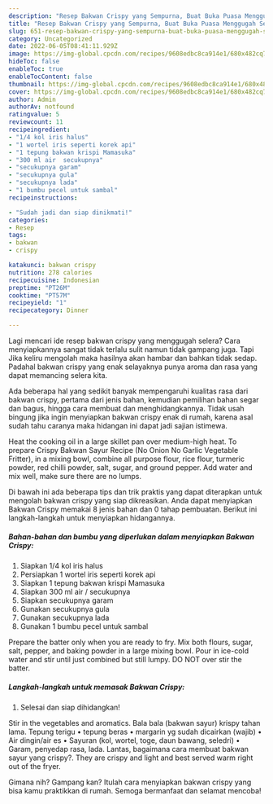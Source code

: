 ```yaml
---
description: "Resep Bakwan Crispy yang Sempurna, Buat Buka Puasa Menggugah Selera"
title: "Resep Bakwan Crispy yang Sempurna, Buat Buka Puasa Menggugah Selera"
slug: 651-resep-bakwan-crispy-yang-sempurna-buat-buka-puasa-menggugah-selera
category: Uncategorized
date: 2022-06-05T08:41:11.929Z
image: https://img-global.cpcdn.com/recipes/9608edbc8ca914e1/680x482cq70/bakwan-crispy-foto-resep-utama.jpg
hideToc: false
enableToc: true
enableTocContent: false
thumbnail: https://img-global.cpcdn.com/recipes/9608edbc8ca914e1/680x482cq70/bakwan-crispy-foto-resep-utama.jpg
cover: https://img-global.cpcdn.com/recipes/9608edbc8ca914e1/680x482cq70/bakwan-crispy-foto-resep-utama.jpg
author: Admin
authorAv: notfound
ratingvalue: 5
reviewcount: 11
recipeingredient:
- "1/4 kol iris halus"
- "1 wortel iris seperti korek api"
- "1 tepung bakwan krispi Mamasuka"
- "300 ml air  secukupnya"
- "secukupnya garam"
- "secukupnya gula"
- "secukupnya lada"
- "1 bumbu pecel untuk sambal"
recipeinstructions:

- "Sudah jadi dan siap dinikmati!"
categories:
- Resep
tags:
- bakwan
- crispy

katakunci: bakwan crispy 
nutrition: 278 calories
recipecuisine: Indonesian
preptime: "PT26M"
cooktime: "PT57M"
recipeyield: "1"
recipecategory: Dinner

---
```



Lagi mencari ide resep bakwan crispy yang menggugah selera? Cara menyiapkannya sangat tidak terlalu sulit namun tidak gampang juga. Tapi Jika keliru mengolah maka hasilnya akan hambar dan bahkan tidak sedap. Padahal bakwan crispy yang enak selayaknya punya aroma dan rasa yang dapat memancing selera kita.


Ada beberapa hal yang sedikit banyak mempengaruhi kualitas rasa dari bakwan crispy, pertama dari jenis bahan, kemudian pemilihan bahan segar dan bagus, hingga cara membuat dan menghidangkannya. Tidak usah bingung jika ingin menyiapkan bakwan crispy enak di rumah, karena asal sudah tahu caranya maka hidangan ini dapat jadi sajian istimewa.

Heat the cooking oil in a large skillet pan over medium-high heat. To prepare Crispy Bakwan Sayur Recipe (No Onion No Garlic Vegetable Fritter), in a mixing bowl, combine all purpose flour, rice flour, turmeric powder, red chilli powder, salt, sugar, and ground pepper. Add water and mix well, make sure there are no lumps.


Di bawah ini ada beberapa tips dan trik praktis yang dapat diterapkan untuk mengolah bakwan crispy yang siap dikreasikan. Anda dapat menyiapkan Bakwan Crispy memakai 8 jenis bahan dan 0 tahap pembuatan. Berikut ini langkah-langkah untuk menyiapkan hidangannya.

<!--inarticleads1-->

##### Bahan-bahan dan bumbu yang diperlukan dalam menyiapkan Bakwan Crispy:

1. Siapkan 1/4 kol iris halus
1. Persiapkan 1 wortel iris seperti korek api
1. Siapkan 1 tepung bakwan krispi Mamasuka
1. Siapkan 300 ml air / secukupnya
1. Siapkan secukupnya garam
1. Gunakan secukupnya gula
1. Gunakan secukupnya lada
1. Gunakan 1 bumbu pecel untuk sambal


Prepare the batter only when you are ready to fry. Mix both flours, sugar, salt, pepper, and baking powder in a large mixing bowl. Pour in ice-cold water and stir until just combined but still lumpy. DO NOT over stir the batter. 

<!--inarticleads2-->

##### Langkah-langkah untuk memasak Bakwan Crispy:


1. Selesai dan siap dihidangkan!

Stir in the vegetables and aromatics. Bala bala (bakwan sayur) krispy tahan lama. Tepung terigu • tepung beras • margarin yg sudah dicairkan (wajib) • Air dingin/air es • Sayuran (kol, wortel, toge, daun bawang, seledri) • Garam, penyedap rasa, lada. Lantas, bagaimana cara membuat bakwan sayur yang crispy?. They are crispy and light and best served warm right out of the fryer. 

Gimana nih? Gampang kan? Itulah cara menyiapkan bakwan crispy yang bisa kamu praktikkan di rumah. Semoga bermanfaat dan selamat mencoba!
